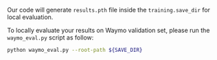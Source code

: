 Our code will generate `results.pth` file inside the `training.save_dir` for local evaluation.

To locally evaluate your results on Waymo validation set, please run the `waymo_eval.py` script as follow:

```bash
python waymo_eval.py --root-path ${SAVE_DIR}
```
